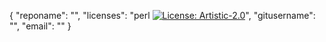 {
	"reponame": "",
	"licenses": "perl [![License: Artistic-2.0](https://img.shields.io/badge/License-Perl-0298c3.svg)](https://opensource.org/licenses/Artistic-2.0)",
	"gitusername": "",
	"email": ""
}
